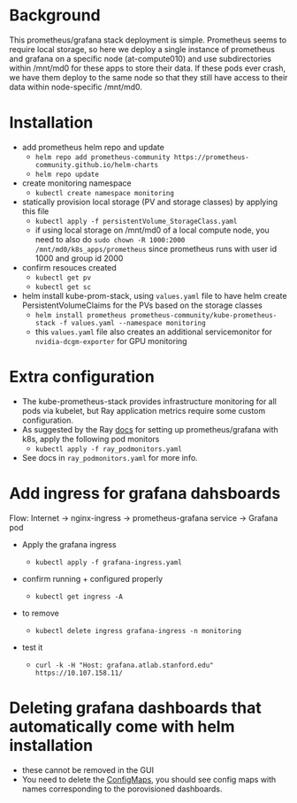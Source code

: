 # Background
This prometheus/grafana stack deployment is simple. Prometheus seems to require local storage, so here we deploy a single instance of prometheus and grafana on a specific node (at-compute010) and use subdirectories within /mnt/md0 for these apps to store their data. If these pods ever crash, we have them deploy to the same node so that they still have access to their data within node-specific /mnt/md0. 

# Installation
- add prometheus helm repo and update
    - `helm repo add prometheus-community https://prometheus-community.github.io/helm-charts`
    - `helm repo update`
- create monitoring namespace
    - `kubectl create namespace monitoring`
- statically provision local storage (PV and storage classes) by applying this file
    - `kubectl apply -f persistentVolume_StorageClass.yaml`
    - if using local storage on /mnt/md0 of a local compute node, you need to also do `sudo chown -R 1000:2000 /mnt/md0/k8s_apps/prometheus` since prometheus runs with user id 1000 and group id 2000
- confirm resouces created
    - `kubectl get pv`
    - `kubectl get sc`
- helm install kube-prom-stack, using `values.yaml` file to have helm create PersistentVolumeClaims for the PVs based on the storage classes
    - `helm install prometheus prometheus-community/kube-prometheus-stack -f values.yaml --namespace monitoring`
    - this `values.yaml` file also creates an additional servicemonitor for `nvidia-dcgm-exporter` for GPU monitoring

# Extra configuration
- The kube-prometheus-stack provides infrastructure monitoring for all pods via kubelet, but Ray application metrics require some custom configuration.
- As suggested by the Ray [docs](https://docs.ray.io/en/latest/cluster/kubernetes/k8s-ecosystem/prometheus-grafana.html#using-prometheus-and-grafana) for setting up prometheus/grafana with k8s, apply the following pod monitors 
  - `kubectl apply -f ray_podmonitors.yaml`
- See docs in `ray_podmonitors.yaml` for more info.

# Add ingress for grafana dahsboards
Flow:
Internet → nginx-ingress → prometheus-grafana service → Grafana pod

- Apply the grafana ingress
  - `kubectl apply -f grafana-ingress.yaml`

- confirm running + configured properly
  - `kubectl get ingress -A`

- to remove
  - `kubectl delete ingress grafana-ingress -n monitoring`

- test it
  - `curl -k -H "Host: grafana.atlab.stanford.edu" https://10.107.158.11/`


# Deleting grafana dashboards that automatically come with helm installation
- these cannot be removed in the GUI
- You need to delete the [ConfigMaps](https://stackoverflow.com/questions/65308780/disable-default-dashboards-in-the-prometheus-community-helm-chart#:~:text=I%20was%20facing%20the%20same%20issue%20and%20the%20way%20I%20resolved%20it%20was%20to%20remove%20the%20respective%20config%20maps%20which%20have%20been%20generated%20by%20the%20kube%2Dprometheus%2Dstack%20helm%20chart.), you should see config maps with names corresponding to the porovisioned dashboards.